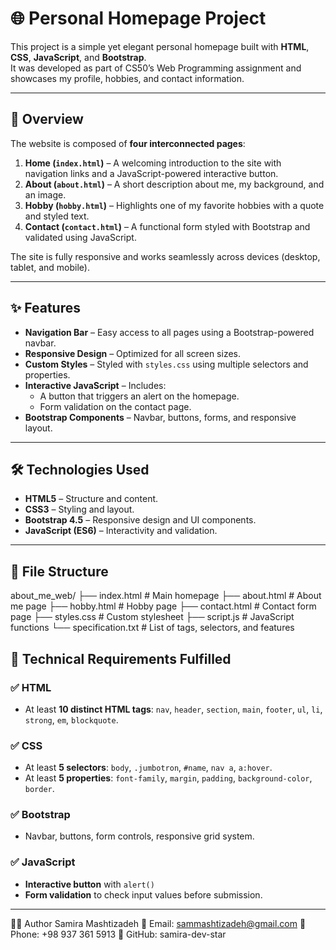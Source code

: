 # 🌐 Personal Homepage Project

This project is a simple yet elegant personal homepage built with **HTML**, **CSS**, **JavaScript**, and **Bootstrap**.  
It was developed as part of CS50’s Web Programming assignment and showcases my profile, hobbies, and contact information.

---

## 📖 Overview

The website is composed of **four interconnected pages**:

1. **Home (`index.html`)** – A welcoming introduction to the site with navigation links and a JavaScript-powered interactive button.  
2. **About (`about.html`)** – A short description about me, my background, and an image.  
3. **Hobby (`hobby.html`)** – Highlights one of my favorite hobbies with a quote and styled text.  
4. **Contact (`contact.html`)** – A functional form styled with Bootstrap and validated using JavaScript.

The site is fully responsive and works seamlessly across devices (desktop, tablet, and mobile).

---

## ✨ Features

- **Navigation Bar** – Easy access to all pages using a Bootstrap-powered navbar.  
- **Responsive Design** – Optimized for all screen sizes.  
- **Custom Styles** – Styled with `styles.css` using multiple selectors and properties.  
- **Interactive JavaScript** – Includes:
  - A button that triggers an alert on the homepage.  
  - Form validation on the contact page.  
- **Bootstrap Components** – Navbar, buttons, forms, and responsive layout.

---

## 🛠️ Technologies Used

- **HTML5** – Structure and content.  
- **CSS3** – Styling and layout.  
- **Bootstrap 4.5** – Responsive design and UI components.  
- **JavaScript (ES6)** – Interactivity and validation.  

---

## 📂 File Structure

about_me_web/
├── index.html # Main homepage
├── about.html # About me page
├── hobby.html # Hobby page
├── contact.html # Contact form page
├── styles.css # Custom stylesheet
├── script.js # JavaScript functions
└── specification.txt # List of tags, selectors, and features

## 🧩 Technical Requirements Fulfilled

### ✅ HTML
- At least **10 distinct HTML tags**: `nav`, `header`, `section`, `main`, `footer`, `ul`, `li`, `strong`, `em`, `blockquote`.

### ✅ CSS
- At least **5 selectors**: `body`, `.jumbotron`, `#name`, `nav a`, `a:hover`.  
- At least **5 properties**: `font-family`, `margin`, `padding`, `background-color`, `border`.

### ✅ Bootstrap
- Navbar, buttons, form controls, responsive grid system.

### ✅ JavaScript
- **Interactive button** with `alert()`  
- **Form validation** to check input values before submission.

---
👩‍💻 Author
Samira Mashtizadeh
📧 Email: sammashtizadeh@gmail.com
📱 Phone: +98 937 361 5913
🐙 GitHub: samira-dev-star
